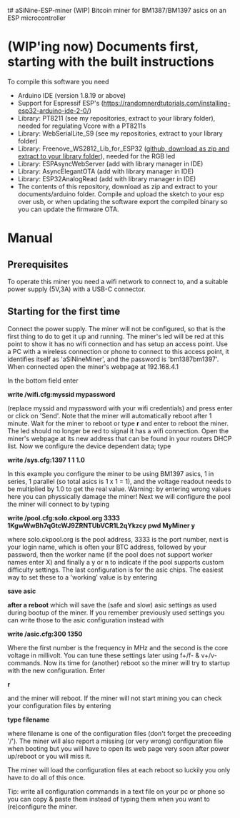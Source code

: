 t# aSiNine-ESP-miner (WIP)
Bitcoin miner for BM1387/BM1397 asics on an ESP microcontroller

# (WIP'ing now) Documents first, starting with the built instructions
To compile this software you need

- Arduino IDE (version 1.8.19 or above)
- Support for Espressif ESP's (https://randomnerdtutorials.com/installing-esp32-arduino-ide-2-0/)
- Library: PT8211 (see my repositories, extract to your library folder), needed for regulating Vcore with a PT8211s
- Library: WebSerialLite_S9 (see my repositories, extract to your library folder)
- Library: Freenove_WS2812_Lib_for_ESP32 ([github, download as zip and extract to your library folder](https://github.com/Freenove/Freenove_WS2812_Lib_for_ESP32)), needed for the RGB led
- Library: ESPAsyncWebServer (add with library manager in IDE)
- Library: AsyncElegantOTA (add with library manager in IDE)
- Library: ESP32AnalogRead (add with library manager in IDE)
- The contents of this repository, download as zip and extract to your documents/arduino folder.
Compile and upload the sketch to your esp over usb, or when updating the software export the compiled binary so you can update the firmware OTA.

# Manual

## Prerequisites

To operate this miner you need a wifi network to connect to, and a suitable power supply (5V,3A) with a USB-C connector.

## Starting for the first time

Connect the power supply. The miner will not be configured, so that is the first thing to do to get it up and running. The miner's led will be red at this point to show it has no wifi connection and has setup an access point. Use a PC with a wireless connection or phone to connect to this access point, it identifies itself as 'aSiNineMiner', and the password is 'bm1387bm1397'. When connected open the miner's webpage at 192.168.4.1

In the bottom field enter

<b>write /wifi.cfg:myssid mypassword</b>

(replace myssid and mypassword with your wifi credentials) and press enter or click on 'Send'. Note that the miner will automatically reboot after 1 minute. Wait for the miner to reboot or type
<b>r</b>
and enter to reboot the miner. The led should no longer be red to signal it has a wifi connection. Open the miner's webpage at its new address that can be found in your routers DHCP list. Now we configure the device dependent data; type

<b>write /sys.cfg:1397 1 1 1.0</b>

In this example you configure the miner to be using BM1397 asics, 1 in series, 1 parallel (so total asics is 1 x 1 = 1), and the voltage readout needs to be multiplied by 1.0 to get the real value. Warning: by entering wrong values here you can physsically damage the miner!
Next we will configure the pool the miner will connect to by typing

<b>write /pool.cfg:solo.ckpool.org 3333 1KgwWwBh7qGtcWJ9ZRNTUbVCR1L2qYkzcy pwd MyMiner y</b>

where solo.ckpool.org is the pool address, 3333 is the port number, next is your login name, which is often your BTC address, followed by your password, then the worker name (if the pool does not support worker names enter X) and finally a y or n to indicate if the pool supports custom difficulty settings.
The last configuration is for the asic chips. The easiest way to set these to a 'working' value is by entering

<b>save asic</b>

<b>after a reboot</b> which will save the (safe and slow) asic settings as used during bootup of the miner. If you remember previously used settings you can write those to the asic configuration instead with

<b>write /asic.cfg:300 1350</b>

Where the first number is the frequency in MHz and the second is the core voltage in millivolt. 
You can tune these settings later using f+/f- & v+/v- commands. Now its time for (another) reboot so the miner will try to startup with the new configuration. Enter

<b>r</b>

and the miner will reboot. If the miner will not start mining you can check your configuration files by entering

<b>type filename</b>

where filename is one of the configuration files (don't forget the preceeding '/'). The miner will also report a missing (or very wrong) configuration file when booting but you will have to open its web page very soon after power up/reboot or you will miss it.

The miner will load the configuration files at each reboot so luckily you only have to do all of this once.

Tip: write all configuration commands in a text file on your pc or phone so you can copy & paste them instead of typing them when you want to (re)configure the miner. 
